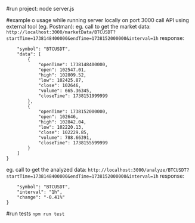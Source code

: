 #run project:
node server.js

#example o usage
while running server locally on port 3000 call API using external tool (eg. Postman):
eg. call to get the market data:
`http://localhost:3000/marketData/BTCUSDT?startTime=1738148400000&endTime=1738152000000&interval=1h`
response:

```{
    "symbol": "BTCUSDT",
    "data": [
        {
            "openTime": 1738148400000,
            "open": 102547.01,
            "high": 102809.52,
            "low": 102425.87,
            "close": 102646,
            "volume": 665.36345,
            "closeTime": 1738151999999
        },
        {
            "openTime": 1738152000000,
            "open": 102646,
            "high": 102842.04,
            "low": 102220.13,
            "close": 102229.85,
            "volume": 788.66391,
            "closeTime": 1738155599999
        }
    ]
}
```

eg. call to get the analyzed data:
`http://localhost:3000/analyze/BTCUSDT?startTime=1738148400000&endTime=1738152000000&interval=1h`
response:

```{
    "symbol": "BTCUSDT",
    "interval": "1h",
    "change": "-0.41%"
}
```

#run tests
`npm run test`
